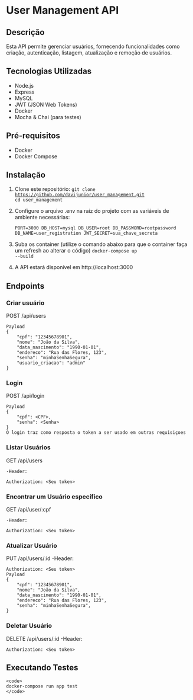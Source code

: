 <h1> User Management API </h1>

<h2> Descrição </h2>

Esta API permite gerenciar usuários, fornecendo funcionalidades como criação, autenticação, listagem, atualização e remoção de usuários.

<h2> Tecnologias Utilizadas </h2>

- Node.js
- Express
- MySQL
- JWT (JSON Web Tokens)
- Docker
- Mocha & Chai (para testes)

<h2> Pré-requisitos </h2>

- Docker
- Docker Compose

<h2> Instalação </h2>

1. Clone este repositório:
   <code>git clone https://github.com/davijunior/user_management.git
   cd user_management</code>

2. Configure o arquivo .env na raiz do projeto com as variáveis de ambiente necessárias:

    <code>PORT=3000
    DB_HOST=mysql
    DB_USER=root
    DB_PASSWORD=rootpassword
    DB_NAME=user_registration
    JWT_SECRET=sua_chave_secreta</code>
3. Suba os container (utilize o comando abaixo para que o container faça um refresh ao alterar o código)
    <code>docker-compose up --build</code>

4. A API estará disponível em http://localhost:3000

<h2> Endpoints </h2>

<h3> Criar usuário </h3>
    POST /api/users

    Payload
    {
        "cpf": "12345678901",
        "nome": "João da Silva",
        "data_nascimento": "1990-01-01",
        "endereco": "Rua das Flores, 123",
        "senha": "minhaSenhaSegura",
        "usuario_criacao": "admin"
    }

<h3> Login </h3>
    POST /api/login

    Payload
    {
        "cpf": <CPF>,
        "senha": <Senha>
    }
    O login traz como resposta o token a ser usado em outras requisiçoes

<h3> Listar Usuários </h3>
    GET /api/users

    -Header:

    Authorization: <Seu token>

<h3> Encontrar um Usuário específico </h3>
    GET /api/user/:cpf

    -Header:

    Authorization: <Seu token>


<h3> Atualizar Usuário </h3>
    PUT /api/users/:id
    -Header:

    Authorization: <Seu token>
    Payload
    {
        "cpf": "12345678901",
        "nome": "João da Silva",
        "data_nascimento": "1990-01-01",
        "endereco": "Rua das Flores, 123",
        "senha": "minhaSenhaSegura",
    }

<h3> Deletar Usuário </h3>
    DELETE /api/users/:id
    -Header:

    Authorization: <Seu token>

<h2> Executando Testes </h2>

    <code>
    docker-compose run app test
    </code>

